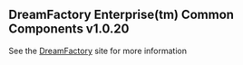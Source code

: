 ## DreamFactory Enterprise(tm) Common Components v1.0.20
See the [DreamFactory](https://www.dreamfactory.com/) site for more information
